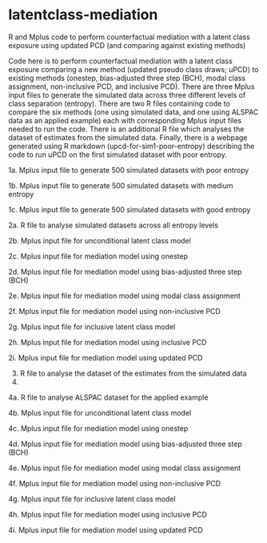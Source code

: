 # latentclass-mediation
R and Mplus code to perform counterfactual mediation with a latent class exposure using updated PCD (and comparing against existing methods)

Code here is to perform counterfactual mediation with a latent class exposure comparing a new method (updated pseudo class draws; uPCD) to existing methods (onestep, bias-adjusted three step (BCH), modal class assignment, non-inclusive PCD, and inclusive PCD). There are three Mplus input files to generate the simulated data across three different levels of class separation (entropy). There are two R files containing code to compare the six methods (one using simulated data, and one using ALSPAC data as an applied example) each with corresponding Mplus input files needed to run the code. There is an additional R file which analyses the dataset of estimates from the simulated data. Finally, there is a webpage generated using R markdown (upcd-for-sim1-poor-entropy) describing the code to run uPCD on the first simulated dataset with poor entropy.

1a. Mplus input file to generate 500 simulated datasets with poor entropy

1b. Mplus input file to generate 500 simulated datasets with medium entropy

1c. Mplus input file to generate 500 simulated datasets with good entropy

2a. R file to analyse simulated datasets across all entropy levels

2b. Mplus input file for unconditional latent class model

2c. Mplus input file for mediation model using onestep

2d. Mplus input file for mediation model using bias-adjusted three step (BCH)

2e. Mplus input file for mediation model using modal class assignment

2f. Mplus input file for mediation model using non-inclusive PCD

2g. Mplus input file for inclusive latent class model

2h. Mplus input file for mediation model using inclusive PCD

2i. Mplus input file for mediation model using updated PCD

3. R file to analyse the dataset of the estimates from the simulated data
4. 
4a. R file to analyse ALSPAC dataset for the applied example

4b. Mplus input file for unconditional latent class model

4c. Mplus input file for mediation model using onestep

4d. Mplus input file for mediation model using bias-adjusted three step (BCH)

4e. Mplus input file for mediation model using modal class assignment

4f. Mplus input file for mediation model using non-inclusive PCD

4g. Mplus input file for inclusive latent class model

4h. Mplus input file for mediation model using inclusive PCD

4i. Mplus input file for mediation model using updated PCD
